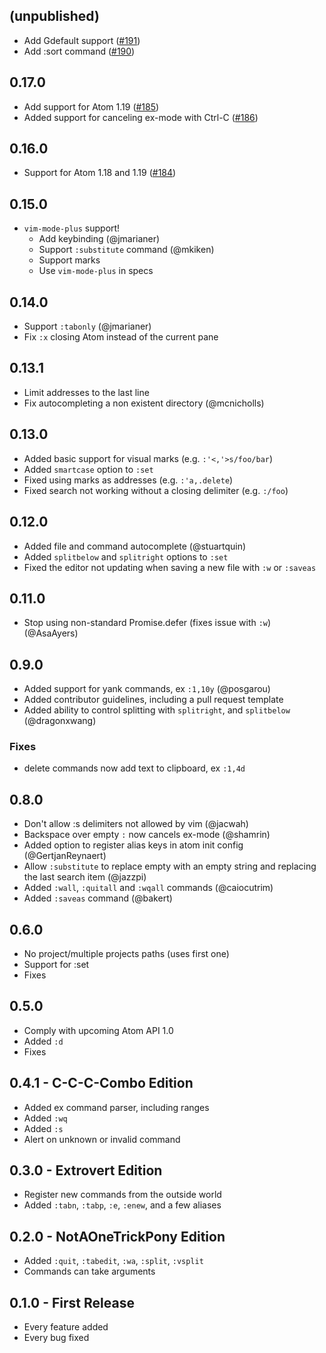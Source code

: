 ## (unpublished)

* Add Gdefault support ([#191](https://github.com/lloeki/ex-mode/pull/191))
* Add :sort command ([#190](https://github.com/lloeki/ex-mode/pull/190))

## 0.17.0

* Add support for Atom 1.19 ([#185](https://github.com/lloeki/ex-mode/pull/185))
* Added support for canceling ex-mode with Ctrl-C ([#186](https://github.com/lloeki/ex-mode/pull/186))

## 0.16.0

* Support for Atom 1.18 and 1.19 ([#184](https://github.com/lloeki/ex-mode/pull/184))

## 0.15.0
* `vim-mode-plus` support!
  - Add keybinding (@jmarianer)
  - Support `:substitute` command (@mkiken)
  - Support marks
  - Use `vim-mode-plus` in specs

## 0.14.0
* Support `:tabonly` (@jmarianer)
* Fix `:x` closing Atom instead of the current pane

## 0.13.1
* Limit addresses to the last line
* Fix autocompleting a non existent directory (@mcnicholls)

## 0.13.0
* Added basic support for visual marks (e.g. `:'<,'>s/foo/bar`)
* Added `smartcase` option to `:set`
* Fixed using marks as addresses (e.g. `:'a,.delete`)
* Fixed search not working without a closing delimiter (e.g. `:/foo`)

## 0.12.0
* Added file and command autocomplete (@stuartquin)
* Added `splitbelow` and `splitright` options to `:set`
* Fixed the editor not updating when saving a new file with `:w` or `:saveas`

## 0.11.0

* Stop using non-standard Promise.defer (fixes issue with `:w`) (@AsaAyers)

## 0.9.0

* Added support for yank commands, ex `:1,10y` (@posgarou)
* Added contributor guidelines, including a pull request template
* Added ability to control splitting with `splitright`, and `splitbelow` (@dragonxwang)

### Fixes

* delete commands now add text to clipboard, ex `:1,4d`

## 0.8.0
* Don't allow :s delimiters not allowed by vim (@jacwah)
* Backspace over empty `:` now cancels ex-mode (@shamrin)
* Added option to register alias keys in atom init config (@GertjanReynaert)
* Allow `:substitute` to replace empty with an empty string and replacing the last search item (@jazzpi)
* Added `:wall`, `:quitall` and `:wqall` commands (@caiocutrim)
* Added `:saveas` command (@bakert)

## 0.6.0
* No project/multiple projects paths (uses first one)
* Support for :set
* Fixes

## 0.5.0
* Comply with upcoming Atom API 1.0
* Added `:d`
* Fixes

## 0.4.1 - C-C-C-Combo Edition
* Added ex command parser, including ranges
* Added `:wq`
* Added `:s`
* Alert on unknown or invalid command

## 0.3.0 - Extrovert Edition
* Register new commands from the outside world
* Added `:tabn`, `:tabp`, `:e`, `:enew`, and a few aliases

## 0.2.0 - NotAOneTrickPony Edition
* Added `:quit`, `:tabedit`, `:wa`, `:split`, `:vsplit`
* Commands can take arguments

## 0.1.0 - First Release
* Every feature added
* Every bug fixed
